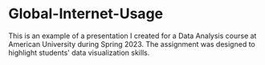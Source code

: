 # Global-Internet-Usage

This is an example of a presentation I created for a Data Analysis course at American University during Spring 2023. The assignment was designed to highlight students' data visualization skills.
